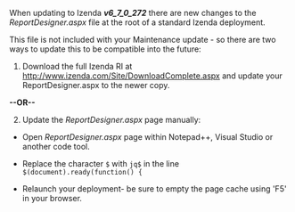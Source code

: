 When updating to Izenda **_v6_7_0_272_** there are new changes to the _ReportDesigner.aspx_ file at the root of a standard Izenda deployment.

This file is not included with your Maintenance update - so there are two ways to update this to be compatible into the future:

1) Download the full Izenda RI at http://www.izenda.com/Site/DownloadComplete.aspx and update your ReportDesigner.aspx to the newer copy.

**--OR--**

2) Update the _ReportDesigner.aspx_ page manually:

* Open _ReportDesigner.aspx_ page within Notepad++, Visual Studio or another code tool.

* Replace the character ``$`` with ``jq$`` in the line ``$(document).ready(function() {``

* Relaunch your deployment- be sure to empty the page cache using 'F5' in your browser.